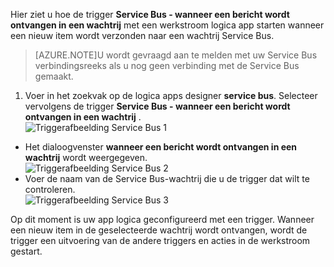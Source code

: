 Hier ziet u hoe de trigger **Service Bus - wanneer een bericht wordt ontvangen in een wachtrij** met een werkstroom logica app starten wanneer een nieuw item wordt verzonden naar een wachtrij Service Bus.  

>[AZURE.NOTE]U wordt gevraagd aan te melden met uw Service Bus verbindingsreeks als u nog geen verbinding met de Service Bus gemaakt.  

1. Voer in het zoekvak op de logica apps designer **service bus**. Selecteer vervolgens de trigger **Service Bus - wanneer een bericht wordt ontvangen in een wachtrij** .  
![Triggerafbeelding Service Bus 1](./media/connectors-create-api-servicebus/trigger-1.png)   
- Het dialoogvenster **wanneer een bericht wordt ontvangen in een wachtrij** wordt weergegeven.  
![Triggerafbeelding Service Bus 2](./media/connectors-create-api-servicebus/trigger-2.png)   
- Voer de naam van de Service Bus-wachtrij die u de trigger dat wilt te controleren.   
![Triggerafbeelding Service Bus 3](./media/connectors-create-api-servicebus/trigger-3.png)   

Op dit moment is uw app logica geconfigureerd met een trigger. Wanneer een nieuw item in de geselecteerde wachtrij wordt ontvangen, wordt de trigger een uitvoering van de andere triggers en acties in de werkstroom gestart.    
